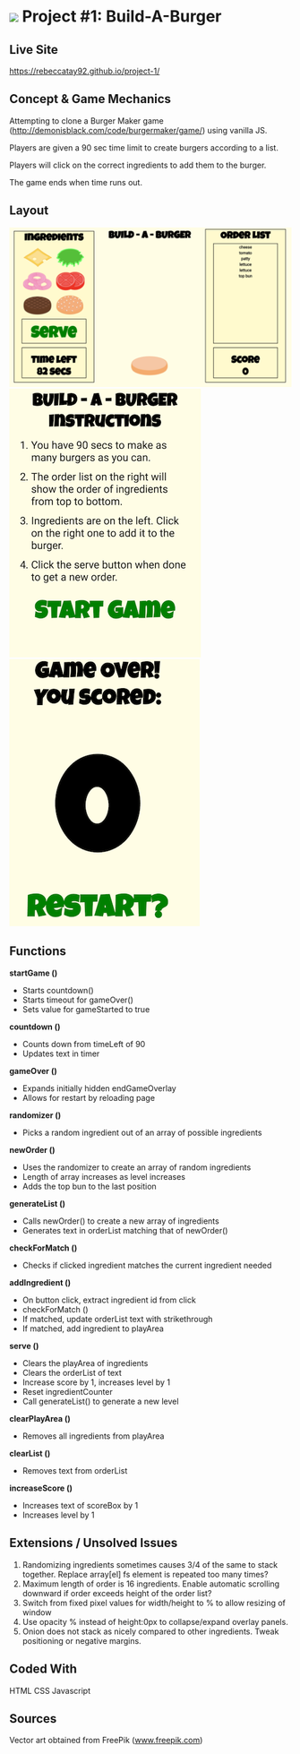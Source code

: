<!---
Read Me Contents
-->
# ![](https://ga-dash.s3.amazonaws.com/production/assets/logo-9f88ae6c9c3871690e33280fcf557f33.png) Project #1: Build-A-Burger

Live Site
---
https://rebeccatay92.github.io/project-1/

Concept & Game Mechanics
---
Attempting to clone a Burger Maker game (http://demonisblack.com/code/burgermaker/game/) using vanilla JS.

Players are given a 90 sec time limit to create burgers according to a list.

Players will click on the correct ingredients to add them to the burger.

The game ends when time runs out.

Layout
---
!["Game Layout"](https://github.com/rebeccatay92/project-1/blob/master/screenshot.png)
!["Start Game Overlay"](https://github.com/rebeccatay92/project-1/blob/master/startGameOverlay.png)
!["End Game Overlay"](https://github.com/rebeccatay92/project-1/blob/master/endGameOverlay.png)

Functions
---
**startGame ()**
* Starts countdown()
* Starts timeout for gameOver()
* Sets value for gameStarted to true

**countdown ()**
* Counts down from timeLeft of 90
* Updates text in timer

**gameOver ()**
* Expands initially hidden endGameOverlay
* Allows for restart by reloading page

**randomizer ()**
* Picks a random ingredient out of an array of possible ingredients

**newOrder ()**
* Uses the randomizer to create an array of random ingredients
* Length of array increases as level increases
* Adds the top bun to the last position

**generateList ()**
* Calls newOrder() to create a new array of ingredients
* Generates text in orderList matching that of newOrder()

**checkForMatch ()**
* Checks if clicked ingredient matches the current ingredient needed

**addIngredient ()**
* On button click, extract ingredient id from click
* checkForMatch ()
* If matched, update orderList text with strikethrough
* If matched, add ingredient to playArea

**serve ()**
* Clears the playArea of ingredients
* Clears the orderList of text
* Increase score by 1, increases level by 1
* Reset ingredientCounter
* Call generateList() to generate a new level

**clearPlayArea ()**
* Removes all ingredients from playArea

**clearList ()**
* Removes text from orderList

**increaseScore ()**
* Increases text of scoreBox by 1
* Increases level by 1

Extensions / Unsolved Issues
---
1. Randomizing ingredients sometimes causes 3/4 of the same to stack together. Replace array[el] fs element is repeated too many times?
2. Maximum length of order is 16 ingredients. Enable automatic scrolling downward if order exceeds height of the order list?
3. Switch from fixed pixel values for width/height to % to allow resizing of window
4. Use opacity % instead of height:0px to collapse/expand overlay panels.
5. Onion does not stack as nicely compared to other ingredients. Tweak positioning or negative margins.

Coded With
---
HTML
CSS
Javascript

Sources
---
Vector art obtained from FreePik (www.freepik.com)
